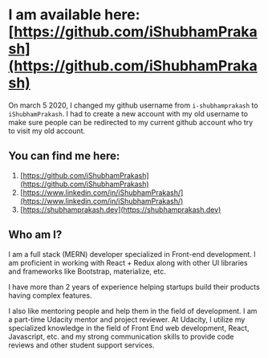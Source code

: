 
# I am available here:   [https://github.com/iShubhamPrakash](https://github.com/iShubhamPrakash)

On march 5 2020, I changed my github username from `i-shubhamprakash` to `iShubhamPrakash`.  I had to create a new account with my old username to make sure people can be redirected to my current github account who try to visit my old account.

## You can find me here:

1. [https://github.com/iShubhamPrakash](https://github.com/iShubhamPrakash)
2. [https://www.linkedin.com/in/iShubhamPrakash/](https://www.linkedin.com/in/iShubhamPrakash/)
3. [https://shubhamprakash.dev](https://shubhamprakash.dev)


## Who am I?

I am a full stack (MERN) developer specialized in Front-end development. I am proficient in working with React + Redux along with other UI libraries and frameworks like Bootstrap, materialize, etc.

I have more than 2 years of experience helping startups build their products having complex features.

I also like mentoring people and help them in the field of development. I am a part-time Udacity mentor and project reviewer. At Udacity, I utilize my specialized knowledge in the field of Front End web development, React, Javascript, etc. and my strong communication skills to provide code reviews and other student support services.



